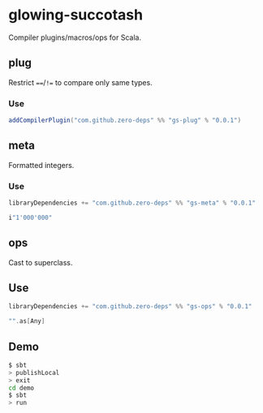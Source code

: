 # glowing-succotash

Compiler plugins/macros/ops for Scala.

## plug

Restrict `==`/`!=` to compare only same types. 

### Use

```sbt
addCompilerPlugin("com.github.zero-deps" %% "gs-plug" % "0.0.1")
```

## meta

Formatted integers.

### Use

```sbt
libraryDependencies += "com.github.zero-deps" %% "gs-meta" % "0.0.1"
```

```scala
i"1'000'000"
```

## ops

Cast to superclass.

## Use

```sbt
libraryDependencies += "com.github.zero-deps" %% "gs-ops" % "0.0.1"
```

```scala
"".as[Any]
```

## Demo

```bash
$ sbt
> publishLocal
> exit
cd demo
$ sbt
> run
```
